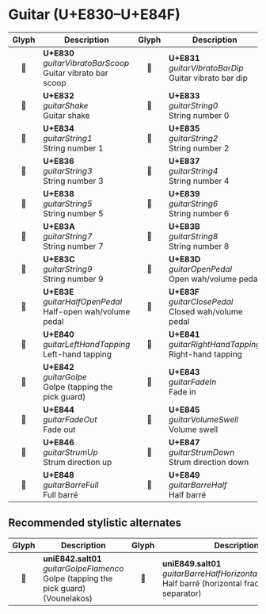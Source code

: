 Guitar (U+E830–U+E84F)
======================

| **Glyph** | **Description** | **Glyph** | **Description**
| :-------: | --------------- | :-------: | ---------------
|<span class="bravura_large">&#xe830;</span> | **U+E830**<br/>*guitarVibratoBarScoop*<br/>Guitar vibrato bar scoop | <span class="bravura_large">&#xe831;</span> | **U+E831**<br/>*guitarVibratoBarDip*<br/>Guitar vibrato bar dip
|<span class="bravura_large">&#xe832;</span> | **U+E832**<br/>*guitarShake*<br/>Guitar shake | <span class="bravura_large">&#xe833;</span> | **U+E833**<br/>*guitarString0*<br/>String number 0
|<span class="bravura_large">&#xe834;</span> | **U+E834**<br/>*guitarString1*<br/>String number 1 | <span class="bravura_large">&#xe835;</span> | **U+E835**<br/>*guitarString2*<br/>String number 2
|<span class="bravura_large">&#xe836;</span> | **U+E836**<br/>*guitarString3*<br/>String number 3 | <span class="bravura_large">&#xe837;</span> | **U+E837**<br/>*guitarString4*<br/>String number 4
|<span class="bravura_large">&#xe838;</span> | **U+E838**<br/>*guitarString5*<br/>String number 5 | <span class="bravura_large">&#xe839;</span> | **U+E839**<br/>*guitarString6*<br/>String number 6
|<span class="bravura_large">&#xe83a;</span> | **U+E83A**<br/>*guitarString7*<br/>String number 7 | <span class="bravura_large">&#xe83b;</span> | **U+E83B**<br/>*guitarString8*<br/>String number 8
|<span class="bravura_large">&#xe83c;</span> | **U+E83C**<br/>*guitarString9*<br/>String number 9 | <span class="bravura_large">&#xe83d;</span> | **U+E83D**<br/>*guitarOpenPedal*<br/>Open wah/volume pedal
|<span class="bravura_large">&#xe83e;</span> | **U+E83E**<br/>*guitarHalfOpenPedal*<br/>Half-open wah/volume pedal | <span class="bravura_large">&#xe83f;</span> | **U+E83F**<br/>*guitarClosePedal*<br/>Closed wah/volume pedal
|<span class="bravura_large">&#xe840;</span> | **U+E840**<br/>*guitarLeftHandTapping*<br/>Left-hand tapping | <span class="bravura_large">&#xe841;</span> | **U+E841**<br/>*guitarRightHandTapping*<br/>Right-hand tapping
|<span class="bravura_large">&#xe842;</span> | **U+E842**<br/>*guitarGolpe*<br/>Golpe (tapping the pick guard) | <span class="bravura_large">&#xe843;</span> | **U+E843**<br/>*guitarFadeIn*<br/>Fade in
|<span class="bravura_large">&#xe844;</span> | **U+E844**<br/>*guitarFadeOut*<br/>Fade out | <span class="bravura_large">&#xe845;</span> | **U+E845**<br/>*guitarVolumeSwell*<br/>Volume swell
|<span class="bravura_large">&#xe846;</span> | **U+E846**<br/>*guitarStrumUp*<br/>Strum direction up | <span class="bravura_large">&#xe847;</span> | **U+E847**<br/>*guitarStrumDown*<br/>Strum direction down
|<span class="bravura_large">&#xe848;</span> | **U+E848**<br/>*guitarBarreFull*<br/>Full barré | <span class="bravura_large">&#xe849;</span> | **U+E849**<br/>*guitarBarreHalf*<br/>Half barré

Recommended stylistic alternates
--------------------------------
| **Glyph** | **Description** | **Glyph** | **Description**
| :-------: | --------------- | :-------: | ---------------
|<span class="bravura_large">&#xf4b8;</span> | **uniE842.salt01**<br/>*guitarGolpeFlamenco*<br/>Golpe (tapping the pick guard) (Vounelakos) | <span class="bravura_large">&#xf4c1;</span> | **uniE849.salt01**<br/>*guitarBarreHalfHorizontalFractionSlash*<br/>Half barré (horizontal fraction separator)